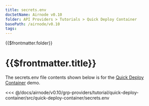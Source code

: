```yaml
---
title: secrets.env
docSetName: Airnode v0.10
folder: API Providers > Tutorials > Quick Deploy Container
basePath: /airnode/v0.10
tags:
---
```


<TitleSpan>{{$frontmatter.folder}}</TitleSpan>

# {{$frontmatter.title}}

<VersionWarning/>

The secrets.env file contents shown below is for the
[Quick Deploy Container](./) demo.

<!-- prettier-ignore -->
<<< @/docs/airnode/v0.10/grp-providers/tutorial/quick-deploy-container/src/quick-deploy-container/secrets.env
